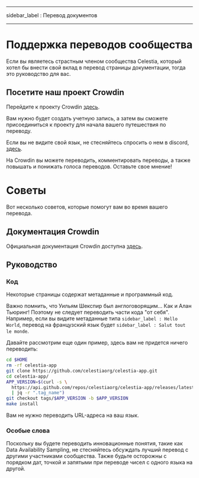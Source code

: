 - - -
sidebar_label : Перевод документов
- - -

# Поддержка переводов сообщества

Если вы являетесь страстным членом сообщества Celestia, который хотел бы внести свой вклад в перевод страницы документации, тогда это руководство для вас.

## Посетите наш проект Crowdin

Перейдите к проекту Crowdin [здесь](https://crowdin.com/project/celestia-docs).

Вам нужно будет создать учетную запись, а затем вы сможете присоединиться к проекту для начала вашего путешествия по переводу.

Если вы не видите свой язык, не стесняйтесь спросить о нем в discord, [здесь](https://discord.gg/celestiacommunity).

На Crowdin вы можете переводить, комментировать переводы, а также повышать и понижать голоса переводов. Оставьте свое мнение!

# Советы

Вот несколько советов, которые помогут вам во время вашего перевода.

## Документация Crowdin

Официальная документация Crowdin доступна [здесь](https://support.crowdin.com/online-editor).

## Руководство

### Код

Некоторые страницы содержат метаданные и программный код.

Важно помнить, что Уильям Шекспир был англоговорящим... Как и Алан Тьюринг! Поэтому не следует переводить части кода "от себя". Например, если вы видите метаданные типа `sidebar_label : Hello World`, перевод на французский язык будет `sidebar_label : Salut tout le monde`.

Давайте рассмотрим еще один пример, здесь вам не придется ничего переводить:
```sh
cd $HOME
rm -rf celestia-app
git clone https://github.com/celestiaorg/celestia-app.git
cd celestia-app/
APP_VERSION=$(curl -s \
  https://api.github.com/repos/celestiaorg/celestia-app/releases/latest \
  | jq -r ".tag_name")
git checkout tags/$APP_VERSION -b $APP_VERSION
make install
```

Вам не нужно переводить URL-адреса на ваш язык.

### Особые слова

Поскольку вы будете переводить инновационные понятия, такие как Data Availability Sampling, не стесняйтесь обсуждать лучший перевод с другими участниками сообщества. Также будьте осторожны с порядком дат, точкой и запятыми при переводе чисел с одного языка на другой. 

